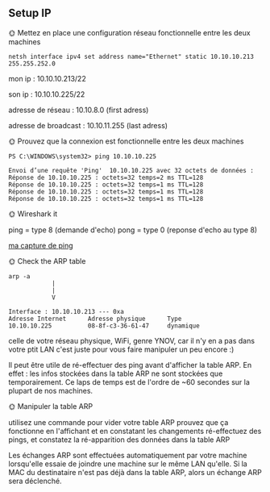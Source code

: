Setup IP
----------

🌞 Mettez en place une configuration réseau fonctionnelle entre les deux machines

    netsh interface ipv4 set address name="Ethernet" static 10.10.10.213 255.255.252.0
mon ip : 10.10.10.213/22

son ip : 10.10.10.225/22

adresse de réseau : 10.10.8.0 (first adress)

adresse de broadcast : 10.10.11.255 (last adress)


🌞 Prouvez que la connexion est fonctionnelle entre les deux machines

    PS C:\WINDOWS\system32> ping 10.10.10.225

    Envoi d’une requête 'Ping'  10.10.10.225 avec 32 octets de données :
    Réponse de 10.10.10.225 : octets=32 temps=2 ms TTL=128
    Réponse de 10.10.10.225 : octets=32 temps=1 ms TTL=128
    Réponse de 10.10.10.225 : octets=32 temps=1 ms TTL=128
    Réponse de 10.10.10.225 : octets=32 temps=1 ms TTL=128

🌞 Wireshark it


ping = type 8 (demande d'echo)
pong = type 0 (reponse d'echo au type 8)

[ma capture de ping](./pingpong.pcapng)

🌞 Check the ARP table

    arp -a
                |
                |
                V

    Interface : 10.10.10.213 --- 0xa
    Adresse Internet      Adresse physique      Type
    10.10.10.225          08-8f-c3-36-61-47     dynamique

celle de votre réseau physique, WiFi, genre YNOV, car il n'y en a pas dans votre ptit LAN
c'est juste pour vous faire manipuler un peu encore :)


Il peut être utile de ré-effectuer des ping avant d'afficher la table ARP. En effet : les infos stockées dans la table ARP ne sont stockées que temporairement. Ce laps de temps est de l'ordre de ~60 secondes sur la plupart de nos machines.

🌞 Manipuler la table ARP

utilisez une commande pour vider votre table ARP
prouvez que ça fonctionne en l'affichant et en constatant les changements
ré-effectuez des pings, et constatez la ré-apparition des données dans la table ARP


Les échanges ARP sont effectuées automatiquement par votre machine lorsqu'elle essaie de joindre une machine sur le même LAN qu'elle. Si la MAC du destinataire n'est pas déjà dans la table ARP, alors un échange ARP sera déclenché.

    